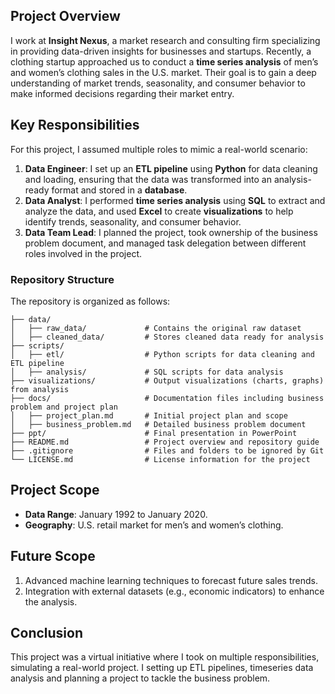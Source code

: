 ## Project Overview
I work at **Insight Nexus**, a market research and consulting firm specializing in providing data-driven insights for businesses and startups. Recently, a clothing startup approached us to conduct a **time series analysis** of men’s and women’s clothing sales in the U.S. market. Their goal is to gain a deep understanding of market trends, seasonality, and consumer behavior to make informed decisions regarding their market entry.

## Key Responsibilities
For this project, I assumed multiple roles to mimic a real-world scenario:
1. **Data Engineer**: I set up an **ETL pipeline** using **Python** for data cleaning and loading, ensuring that the data was transformed into an analysis-ready format and stored in a **database**.
2. **Data Analyst**: I performed **time series analysis** using **SQL** to extract and analyze the data, and used **Excel** to create **visualizations** to help identify trends, seasonality, and consumer behavior.
3. **Data Team Lead**: I planned the project, took ownership of the business problem document, and managed task delegation between different roles involved in the project.


### Repository Structure
The repository is organized as follows:

```plaintext
├── data/
│   ├── raw_data/             # Contains the original raw dataset
│   ├── cleaned_data/         # Stores cleaned data ready for analysis
├── scripts/
│   ├── etl/                  # Python scripts for data cleaning and ETL pipeline
│   ├── analysis/             # SQL scripts for data analysis
├── visualizations/           # Output visualizations (charts, graphs) from analysis
├── docs/                     # Documentation files including business problem and project plan
│   ├── project_plan.md       # Initial project plan and scope
│   ├── business_problem.md   # Detailed business problem document
├── ppt/                      # Final presentation in PowerPoint
├── README.md                 # Project overview and repository guide
├── .gitignore                # Files and folders to be ignored by Git
└── LICENSE.md                # License information for the project
```
## Project Scope
- **Data Range**: January 1992 to January 2020.
- **Geography**: U.S. retail market for men’s and women’s clothing.

## Future Scope
1. Advanced machine learning techniques to forecast future sales trends.
2. Integration with external datasets (e.g., economic indicators) to enhance the analysis.

## Conclusion
This project was a virtual initiative where I took on multiple responsibilities, simulating a real-world project. I setting up ETL pipelines, timeseries data analysis and planning a project to tackle the business problem.

